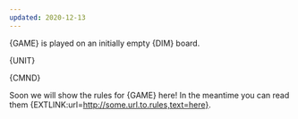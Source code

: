```yaml
---
updated: 2020-12-13
---
```

{GAME} is played on an initially empty {DIM} board.

{UNIT}

{CMND}


Soon we will show the rules for {GAME} here! In the meantime you can read them {EXTLINK:url=http://some.url.to.rules,text=here}.